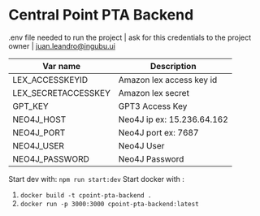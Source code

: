 # Central Point PTA Backend

.env file needed to run the project | ask for this credentials to the project owner | juan.leandro@ingubu.ui

Var name | Description
--|--
LEX_ACCESSKEYID | Amazon lex access key id
LEX_SECRETACCESSKEY | Amazon lex secret
GPT_KEY | GPT3 Access Key
NEO4J_HOST | Neo4J ip ex: 15.236.64.162
NEO4J_PORT | Neo4J port ex: 7687
NEO4J_USER | Neo4J User
NEO4J_PASSWORD | Neo4J Password

Start dev with: `npm run start:dev`
Start docker with : 
1. `docker build -t cpoint-pta-backend . `
2. `docker run -p 3000:3000 cpoint-pta-backend:latest`